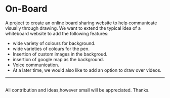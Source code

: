 # On-Board
A project to create an online board sharing website to help communicate visually through drawing.
We want to extend the typical idea of a whiteboard website to add the following features:
<ul type="disk">
  <li>wide variety of colours for background.</li>
  <li>wide varieties of colours for the pen.</li>
  <li>Insertion of custom images in the backgroud.</li>
  <li>insertion of google map as the background.</li>
  <li>Voice communication.</li>
  <li>At a later time, we would also like to add an option to draw over videos.</li>
</ul>
<hr><br>
All contribution and ideas,however small will be appreciated.
Thanks.
